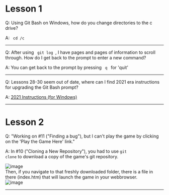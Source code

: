 # Lesson 1

Q: Using Git Bash on Windows, how do you change directories to the c drive?

A: <code> cd /c </code>
<hr>

Q: After using <code> git log </code>, I have pages and pages of information to scroll through. How do I get back to the prompt to enter a new command?

A: You can get back to the prompt by pressing <code> q </code> for 'quit'
<hr>
Q: Lessons 28-30 seem out of date, where can I find 2021 era instructions for upgrading the Git Bash prompt? 

A: <a href="https://github.com/ekn394/KPL-Intro-to-Git-and-GitHub/blob/main/upgrade-git-bash-prompt.md" target="_blank"> 2021 Instructions (for Windows)</a>
<hr>

# Lesson 2

Q: "Working on #11 ("Finding a bug"), but I can't play the game by clicking on the 'Play the Game Here' link."

A: In #10 ("Cloning a New Repository"), you had to use <code>git clone</code> to download a copy of the game's git repository.

![image](https://user-images.githubusercontent.com/12129459/131723143-3a9ec536-1319-4321-a11a-48ff329f04a8.png)
<br>
Then, if you navigate to that freshly downloaded folder, there is a file in there (index.htm) that will launch the game in your webbrowser. 
<br>
![image](https://user-images.githubusercontent.com/12129459/131723227-7757eb33-f6eb-40da-a75f-f73279e4a0ea.png)

<hr>
